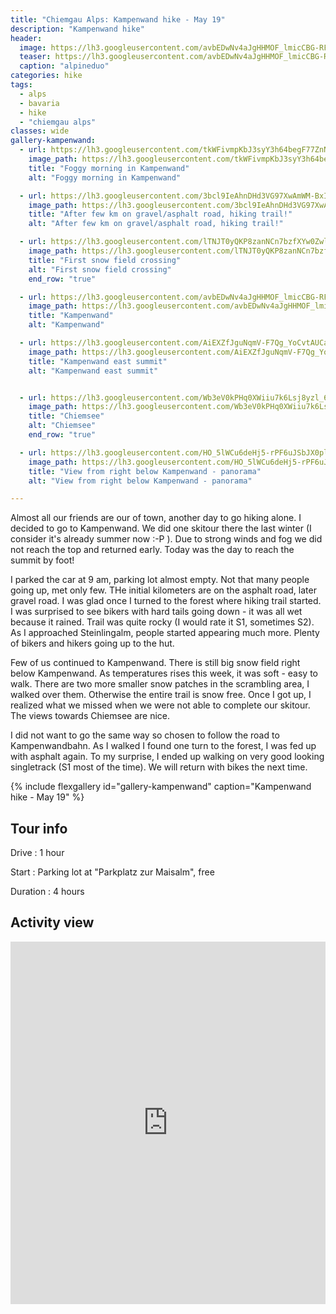 ```yaml
---
title: "Chiemgau Alps: Kampenwand hike - May 19"
description: "Kampenwand hike"
header:
  image: https://lh3.googleusercontent.com/avbEDwNv4aJgHHMOF_lmicCBG-RFFS_Gnxtu1EIbhiZNFf5msO2laFs-vzvclB95ITQJEADKoPXnw2YKqZueA3i9KVJmKBvm73uDNKokcSqRHsTugrp07OwNjEYXpf9puddSYIXQBg-Fr2VNDDishZxyyl9ynMk2ffis2igJx49pjHDBBscr1lrj6d32UYkQR2ltPEasxs8Zab1kR4ShfoqPEaicIwxVESIiaNvKhprR6MvZAL5XxJvpyitDao_rOoy25DH-BdTXol-EIfbhhr4uLD0FtvL3K_jI1McRqrk1hbDs79UBJYHjv2L4u5kcwnW1ltnTNHUCkXRn_2NEzBn2Nl6qsN1mQ8J-8Uce51ZkWoMf5Z448sXscmhZjQ_WA0CarWVLJvSInjX7mqgPfmN_LWoStp4hZ2A_p90jcMR1JitS0PGWV0H28bCzxKIkUHtgeYFcf_ry_DSiSeY2Jy7LaPoM3u6y5HydsSorKe6-AlvC28WU6H4MK_k36NWae5L9DJDZW7vWOMn7-bu2xeqycbEgwZRiyVr3mU9b25QYHmPUypmLVFh9G_UPhHKYadgkmHrLmHNzcxZvor-_oD18bKYM6VNZSS0bgAUT1eotRAU3d-J9kZXKs1Lqejs1Cyokt3j3bo6DkIQa3N5hV5FbKFPukKAJoug_uhYR57fgEjMAYL4kFJ7BK170l7eGucz_5j6sBPAJhszU3Bzh8ONePg=w2016-h1512-no
  teaser: https://lh3.googleusercontent.com/avbEDwNv4aJgHHMOF_lmicCBG-RFFS_Gnxtu1EIbhiZNFf5msO2laFs-vzvclB95ITQJEADKoPXnw2YKqZueA3i9KVJmKBvm73uDNKokcSqRHsTugrp07OwNjEYXpf9puddSYIXQBg-Fr2VNDDishZxyyl9ynMk2ffis2igJx49pjHDBBscr1lrj6d32UYkQR2ltPEasxs8Zab1kR4ShfoqPEaicIwxVESIiaNvKhprR6MvZAL5XxJvpyitDao_rOoy25DH-BdTXol-EIfbhhr4uLD0FtvL3K_jI1McRqrk1hbDs79UBJYHjv2L4u5kcwnW1ltnTNHUCkXRn_2NEzBn2Nl6qsN1mQ8J-8Uce51ZkWoMf5Z448sXscmhZjQ_WA0CarWVLJvSInjX7mqgPfmN_LWoStp4hZ2A_p90jcMR1JitS0PGWV0H28bCzxKIkUHtgeYFcf_ry_DSiSeY2Jy7LaPoM3u6y5HydsSorKe6-AlvC28WU6H4MK_k36NWae5L9DJDZW7vWOMn7-bu2xeqycbEgwZRiyVr3mU9b25QYHmPUypmLVFh9G_UPhHKYadgkmHrLmHNzcxZvor-_oD18bKYM6VNZSS0bgAUT1eotRAU3d-J9kZXKs1Lqejs1Cyokt3j3bo6DkIQa3N5hV5FbKFPukKAJoug_uhYR57fgEjMAYL4kFJ7BK170l7eGucz_5j6sBPAJhszU3Bzh8ONePg=w800-h300-no
  caption: "alpineduo"
categories: hike
tags:
  - alps
  - bavaria
  - hike
  - "chiemgau alps"
classes: wide
gallery-kampenwand:
  - url: https://lh3.googleusercontent.com/tkWFivmpKbJ3syY3h64begF77ZnNZhv9UdImv9YzRqCf7Mh3r9MCKqWOoXWOeXbDFsy5NXJinelPmQ4wt6fGuwy4-bkwMuAFDmdWq-R2ClHzfOd3U_FY_53Ru2muh0mG8mw4axL7LY3zta0Z2Mwrtbk_VRwUV-xTIrL-SeZKSWOVQYQW_zY2y4pSVB1NAPlVQFwKC-yQBgq33CVoGMXpgqEfFZh3N6BhdM4G-yHRcSEo1ASB5whTgAL7Y656XdUuDA-qZi1_4ufsmQ8MJxR6Zv1T7Bs2MF-3_9WL2SDC1CtjLs-qBR0nLTKu5F9nHNju_FGclaOSFtR_usCTikydSOjd_V6EQ4wt5ftKPhn65qlp38HuizYxO3_vC2GE5QkY49qf-V3s5vWcVmgwN39_bXj1E2kBNm3KPPKE16GfmsrfzLilLhxRRMif4cxSai3w2jnKsbjS9Zca68mWYwltZalu8COPYFILo1adLr00SqTG0lTen6eWa_auqivZJOHVAOXM0nCx6g_NCfEeyZ__w0-bEj2Spayj03hqcSDKfzgHnwUa5XqOwoCF-u441VugiQYeqaay7l71IwxGXcSV_5wFX_BN9bZ557zx6VarRJ2Q-RXSoiAbJNYhq4D8FQbpFghnaEesxbu63x2TuSLWDo8aO7I1VmnuPIF3qYnoFPgivyfVVonopGEDoeuzzKUmERRKuIcmF7fBOeDTNnbhzZfuGw=w1156-h1540-no
    image_path: https://lh3.googleusercontent.com/tkWFivmpKbJ3syY3h64begF77ZnNZhv9UdImv9YzRqCf7Mh3r9MCKqWOoXWOeXbDFsy5NXJinelPmQ4wt6fGuwy4-bkwMuAFDmdWq-R2ClHzfOd3U_FY_53Ru2muh0mG8mw4axL7LY3zta0Z2Mwrtbk_VRwUV-xTIrL-SeZKSWOVQYQW_zY2y4pSVB1NAPlVQFwKC-yQBgq33CVoGMXpgqEfFZh3N6BhdM4G-yHRcSEo1ASB5whTgAL7Y656XdUuDA-qZi1_4ufsmQ8MJxR6Zv1T7Bs2MF-3_9WL2SDC1CtjLs-qBR0nLTKu5F9nHNju_FGclaOSFtR_usCTikydSOjd_V6EQ4wt5ftKPhn65qlp38HuizYxO3_vC2GE5QkY49qf-V3s5vWcVmgwN39_bXj1E2kBNm3KPPKE16GfmsrfzLilLhxRRMif4cxSai3w2jnKsbjS9Zca68mWYwltZalu8COPYFILo1adLr00SqTG0lTen6eWa_auqivZJOHVAOXM0nCx6g_NCfEeyZ__w0-bEj2Spayj03hqcSDKfzgHnwUa5XqOwoCF-u441VugiQYeqaay7l71IwxGXcSV_5wFX_BN9bZ557zx6VarRJ2Q-RXSoiAbJNYhq4D8FQbpFghnaEesxbu63x2TuSLWDo8aO7I1VmnuPIF3qYnoFPgivyfVVonopGEDoeuzzKUmERRKuIcmF7fBOeDTNnbhzZfuGw=w300-h400-no
    title: "Foggy morning in Kampenwand"
    alt: "Foggy morning in Kampenwand"

  - url: https://lh3.googleusercontent.com/3bcl9IeAhnDHd3VG97XwAmWM-BxIoFNwqXFTC7jn-jpeB4toc4XT9Hof8SkfHMu8ATWtAZ80huLRI40dcqieM6R44PKttngaJdB6yc2TlO7QLnKC999i_jP8JlklcywvoIbIluZEqIAY9xYjhjvxoyGdjKENCY7WlcsXzuMZJe50zAiH-FawAcwTbKhzHEnraS7dj9u7141z2cAHQW6OqcTofhx9tgszH66mpamPNaKHLd1AVmaYKVbToW-XIq4dWp5AMR2ryXEKlscXg51hHKC5QcAQX5Ez5SEw94L20AeNlh3xZsbg-ckGwHyjIBt2Srf7Uj0FWEdv5sAvTHNlHxvZoQm9aqwjtAexcKYsGzYpi5O7pm77mNcGbaDdNRUxx3fQFWPuQ4esjfm4P1EwgKfpIwPcc7DnhZK7bHZtgKwFvYYCzjwpJoZe2Sdb4eIv8oHIAPEdGHU4gQWCJ6yG8q_eP4uwvIRylGqIDZA0ZBf_kGT7T8EomOaTyHcL6P1j8KLPxY6QUCPO0BIhtAdS5XYwKDL-H89Rt8JvPrSr8Si_PKOzgbCbexgoLrprIKf8zqzwcqhea8XWSXUpL-7IAh9ZiBeaVil6er64qmKpbJBsq0LRP8UkPgfZejCfbC-pn15hVeQXLxNxl0TXt6gOALG2JBERS8_0SsykEcg0TBnoPB3n_xcjN5ZsgpzvurZSjEW18vyccCN2t_ibeIwZDD_cnw=w1156-h1540-no
    image_path: https://lh3.googleusercontent.com/3bcl9IeAhnDHd3VG97XwAmWM-BxIoFNwqXFTC7jn-jpeB4toc4XT9Hof8SkfHMu8ATWtAZ80huLRI40dcqieM6R44PKttngaJdB6yc2TlO7QLnKC999i_jP8JlklcywvoIbIluZEqIAY9xYjhjvxoyGdjKENCY7WlcsXzuMZJe50zAiH-FawAcwTbKhzHEnraS7dj9u7141z2cAHQW6OqcTofhx9tgszH66mpamPNaKHLd1AVmaYKVbToW-XIq4dWp5AMR2ryXEKlscXg51hHKC5QcAQX5Ez5SEw94L20AeNlh3xZsbg-ckGwHyjIBt2Srf7Uj0FWEdv5sAvTHNlHxvZoQm9aqwjtAexcKYsGzYpi5O7pm77mNcGbaDdNRUxx3fQFWPuQ4esjfm4P1EwgKfpIwPcc7DnhZK7bHZtgKwFvYYCzjwpJoZe2Sdb4eIv8oHIAPEdGHU4gQWCJ6yG8q_eP4uwvIRylGqIDZA0ZBf_kGT7T8EomOaTyHcL6P1j8KLPxY6QUCPO0BIhtAdS5XYwKDL-H89Rt8JvPrSr8Si_PKOzgbCbexgoLrprIKf8zqzwcqhea8XWSXUpL-7IAh9ZiBeaVil6er64qmKpbJBsq0LRP8UkPgfZejCfbC-pn15hVeQXLxNxl0TXt6gOALG2JBERS8_0SsykEcg0TBnoPB3n_xcjN5ZsgpzvurZSjEW18vyccCN2t_ibeIwZDD_cnw=w300-h400-no
    title: "After few km on gravel/asphalt road, hiking trail!"
    alt: "After few km on gravel/asphalt road, hiking trail!"

  - url: https://lh3.googleusercontent.com/lTNJT0yQKP8zanNCn7bzfXYw0Zwl-KunAyCo4ssEYLJmhH7scUHGr_ESu9G2ynPqrH_BWp6QG91GAIqXTnZwAFOJZbE5D_H3QJJFrQaYA8OzkBQkCgvz7mFBX7TRJSQtgQcLC3NV03jiIwzoDoqlBfSM2GlIyebcLz1m03Q2o_uSjJuUiOlNn1vLsm_0B_atj30RiD2FMAq7okaUdPuOJsLsgz-TDt718EpgqCyClqAff-1gfqE3PXiK6eisebIVjxUnPjmglZT7a73KU1k37AfgoV2ESECjNGPFOipAYMYVxFzQVqimrXEdTfd3CLCrpi9kyDu990eOrU3gg8ThNe0joVMFXtGRnjnzt-IKNDPyvUtJuGgb8hzXHqwcgBZVTrYK1LTqkNxV5M_86DfNyd8xv-IaIloF52g90nUc99UUHte2WDbv9HL1HnMnMSjzKN5femDx5tD4ApZmCLsBDGWvyvbI9gN1SCHABkQAJ2dl4KIwuC8DnekbivWW1IQu-Gxim-oBkv-8_12CnJLV4HiK8iCOeAE8YH8CpKod9Xh349qP4BXXBwu6iFjQpXDq4KqS_40lLBzyCDVc9ztJWU20uiZI20_Ue5caYs-N4lLKUobUHnNUiqAJ69F8vyS4Tw4E8TEoeRlcudd4Q9vYL-pVp0QZsCjEdxsCfu-_VUj6FWLycdd2X-2IdKZkbapy1n_odw5lCrV5StwZ9KwP4Y4THg=w1156-h1540-no
    image_path: https://lh3.googleusercontent.com/lTNJT0yQKP8zanNCn7bzfXYw0Zwl-KunAyCo4ssEYLJmhH7scUHGr_ESu9G2ynPqrH_BWp6QG91GAIqXTnZwAFOJZbE5D_H3QJJFrQaYA8OzkBQkCgvz7mFBX7TRJSQtgQcLC3NV03jiIwzoDoqlBfSM2GlIyebcLz1m03Q2o_uSjJuUiOlNn1vLsm_0B_atj30RiD2FMAq7okaUdPuOJsLsgz-TDt718EpgqCyClqAff-1gfqE3PXiK6eisebIVjxUnPjmglZT7a73KU1k37AfgoV2ESECjNGPFOipAYMYVxFzQVqimrXEdTfd3CLCrpi9kyDu990eOrU3gg8ThNe0joVMFXtGRnjnzt-IKNDPyvUtJuGgb8hzXHqwcgBZVTrYK1LTqkNxV5M_86DfNyd8xv-IaIloF52g90nUc99UUHte2WDbv9HL1HnMnMSjzKN5femDx5tD4ApZmCLsBDGWvyvbI9gN1SCHABkQAJ2dl4KIwuC8DnekbivWW1IQu-Gxim-oBkv-8_12CnJLV4HiK8iCOeAE8YH8CpKod9Xh349qP4BXXBwu6iFjQpXDq4KqS_40lLBzyCDVc9ztJWU20uiZI20_Ue5caYs-N4lLKUobUHnNUiqAJ69F8vyS4Tw4E8TEoeRlcudd4Q9vYL-pVp0QZsCjEdxsCfu-_VUj6FWLycdd2X-2IdKZkbapy1n_odw5lCrV5StwZ9KwP4Y4THg=w300-h400-no
    title: "First snow field crossing"
    alt: "First snow field crossing"
    end_row: "true"

  - url: https://lh3.googleusercontent.com/avbEDwNv4aJgHHMOF_lmicCBG-RFFS_Gnxtu1EIbhiZNFf5msO2laFs-vzvclB95ITQJEADKoPXnw2YKqZueA3i9KVJmKBvm73uDNKokcSqRHsTugrp07OwNjEYXpf9puddSYIXQBg-Fr2VNDDishZxyyl9ynMk2ffis2igJx49pjHDBBscr1lrj6d32UYkQR2ltPEasxs8Zab1kR4ShfoqPEaicIwxVESIiaNvKhprR6MvZAL5XxJvpyitDao_rOoy25DH-BdTXol-EIfbhhr4uLD0FtvL3K_jI1McRqrk1hbDs79UBJYHjv2L4u5kcwnW1ltnTNHUCkXRn_2NEzBn2Nl6qsN1mQ8J-8Uce51ZkWoMf5Z448sXscmhZjQ_WA0CarWVLJvSInjX7mqgPfmN_LWoStp4hZ2A_p90jcMR1JitS0PGWV0H28bCzxKIkUHtgeYFcf_ry_DSiSeY2Jy7LaPoM3u6y5HydsSorKe6-AlvC28WU6H4MK_k36NWae5L9DJDZW7vWOMn7-bu2xeqycbEgwZRiyVr3mU9b25QYHmPUypmLVFh9G_UPhHKYadgkmHrLmHNzcxZvor-_oD18bKYM6VNZSS0bgAUT1eotRAU3d-J9kZXKs1Lqejs1Cyokt3j3bo6DkIQa3N5hV5FbKFPukKAJoug_uhYR57fgEjMAYL4kFJ7BK170l7eGucz_5j6sBPAJhszU3Bzh8ONePg=w2016-h1512-no
    image_path: https://lh3.googleusercontent.com/avbEDwNv4aJgHHMOF_lmicCBG-RFFS_Gnxtu1EIbhiZNFf5msO2laFs-vzvclB95ITQJEADKoPXnw2YKqZueA3i9KVJmKBvm73uDNKokcSqRHsTugrp07OwNjEYXpf9puddSYIXQBg-Fr2VNDDishZxyyl9ynMk2ffis2igJx49pjHDBBscr1lrj6d32UYkQR2ltPEasxs8Zab1kR4ShfoqPEaicIwxVESIiaNvKhprR6MvZAL5XxJvpyitDao_rOoy25DH-BdTXol-EIfbhhr4uLD0FtvL3K_jI1McRqrk1hbDs79UBJYHjv2L4u5kcwnW1ltnTNHUCkXRn_2NEzBn2Nl6qsN1mQ8J-8Uce51ZkWoMf5Z448sXscmhZjQ_WA0CarWVLJvSInjX7mqgPfmN_LWoStp4hZ2A_p90jcMR1JitS0PGWV0H28bCzxKIkUHtgeYFcf_ry_DSiSeY2Jy7LaPoM3u6y5HydsSorKe6-AlvC28WU6H4MK_k36NWae5L9DJDZW7vWOMn7-bu2xeqycbEgwZRiyVr3mU9b25QYHmPUypmLVFh9G_UPhHKYadgkmHrLmHNzcxZvor-_oD18bKYM6VNZSS0bgAUT1eotRAU3d-J9kZXKs1Lqejs1Cyokt3j3bo6DkIQa3N5hV5FbKFPukKAJoug_uhYR57fgEjMAYL4kFJ7BK170l7eGucz_5j6sBPAJhszU3Bzh8ONePg=w400-h300-no
    title: "Kampenwand"
    alt: "Kampenwand"

  - url: https://lh3.googleusercontent.com/AiEXZfJguNqmV-F7Qg_YoCvtAUCaHEbaPNU0qmtI_Uf0wqpPhLpZqWOGY8eOANHhIgRZzcIGJKLtz36ODyGmsSFrugd3Auk0Zvc-WizJt53dWKwtJlvREQNOm1UNjcwAprxdgIO_vN0bbs3MmuD6CtImu7KKB3UlGs4cpQUS4aftneZwMqRIZfQlTrP94VlWq9DheRyVymb1J0JDP5CHCAkaMdI4W0IXOZfwkfVjVDreTjzkaZMltQW-avqm_T5vEQaqIryHqDS_PKNJW3CGX17ugTTHVbzVeysSCWOXEcb3tugcvMYqKIvTMk4xeFTIuXoQrNDI9YblFmSiWgsEO-Rv6Atku_gLyYfDGjkN-ZO2VCqhyMXDo5dhYzHjgfqqnafChYUKTgAlDzI_QyoDbvVU_62eLEsdPHJz8Jd18TpvDxfJI71BkFRfpI8L-Z70-qvwGqZN0mXPlta1RNFLkub7tmXLCGzUZY2mR9rrpvaPE-mCFXOQnDJ-RgeCUrqN670HQIdac6Au719nlI36gn1k8vHLtXp_tOtNleOksP52QyWay25hKs4lWHAeP4oyy2DXmaPUGQXyyht0hZc6UYwDY6w94eGNgaXB7mPDVLcOuKe0ayaqjcM4peILlu4S5Bmoei6YtS6tzyJ4mFvM-6VrVirDT-Ttw156tm1Oct2RbpS61i6Tuhfr1N-6ZOE1S3VbAjHHHBT5xPdraYjJCC0jRA=w1156-h1540-no
    image_path: https://lh3.googleusercontent.com/AiEXZfJguNqmV-F7Qg_YoCvtAUCaHEbaPNU0qmtI_Uf0wqpPhLpZqWOGY8eOANHhIgRZzcIGJKLtz36ODyGmsSFrugd3Auk0Zvc-WizJt53dWKwtJlvREQNOm1UNjcwAprxdgIO_vN0bbs3MmuD6CtImu7KKB3UlGs4cpQUS4aftneZwMqRIZfQlTrP94VlWq9DheRyVymb1J0JDP5CHCAkaMdI4W0IXOZfwkfVjVDreTjzkaZMltQW-avqm_T5vEQaqIryHqDS_PKNJW3CGX17ugTTHVbzVeysSCWOXEcb3tugcvMYqKIvTMk4xeFTIuXoQrNDI9YblFmSiWgsEO-Rv6Atku_gLyYfDGjkN-ZO2VCqhyMXDo5dhYzHjgfqqnafChYUKTgAlDzI_QyoDbvVU_62eLEsdPHJz8Jd18TpvDxfJI71BkFRfpI8L-Z70-qvwGqZN0mXPlta1RNFLkub7tmXLCGzUZY2mR9rrpvaPE-mCFXOQnDJ-RgeCUrqN670HQIdac6Au719nlI36gn1k8vHLtXp_tOtNleOksP52QyWay25hKs4lWHAeP4oyy2DXmaPUGQXyyht0hZc6UYwDY6w94eGNgaXB7mPDVLcOuKe0ayaqjcM4peILlu4S5Bmoei6YtS6tzyJ4mFvM-6VrVirDT-Ttw156tm1Oct2RbpS61i6Tuhfr1N-6ZOE1S3VbAjHHHBT5xPdraYjJCC0jRA=w300-h400-no
    title: "Kampenwand east summit"
    alt: "Kampenwand east summit"


  - url: https://lh3.googleusercontent.com/Wb3eV0kPHq0XWiiu7k6Lsj8yzl_6wiDNEYCgfUnD3MwxYIM_tDUgDHZtHnhRPY8RRfmFmjCWLzvuu8v828wX5UdKokLO9FVqbyKCyTVyA3lxvB9G43jVH_E0l76sQ7NFR7IBTgjFLz9h4643cn5sOnRDtETLaIfMmvWb09nQ-fIKTHQeHV0FJTreBbvfz4ZZ22eTnigJK4mi3witgWQKGmlpGB1WpouSOJRulMDboeNSVq6HWTlv3nTxN4jd0GNeoU5SnYRzALPIH511b4ZLCrNVuzfc2kN-dw7teY12ZU2PDrPPfbft6E0Xbzh4IoDAyIJVFcpxOhwkwY0y_7AdG5UfthFHNj9Y5UrMRKxSEEc3ziwREuU5CjKBIbbZ-mq3ovQBmsrzpXoxu0dl3oUYFkXHALbbFLMs4fB_bgbdsIClE8Q323iXCPBOAmOo3JerhFiMF-NSdVt_uqpAmZmcGFgzK3NcdlS2oG13W2gZc_LCHoglKgw7OQUKq5EPzurnT7EHPKUnPJDes-fScGKQwUcWVlN9YcxRVlcr-sjO-Gy8bjr7tgCvin40ckMXqtHH63Kr92tEpPLzTtCIfAcXyGDXkyrB5v9lGboVmTpqrGYFLsbjTsQ-pPXVH1iOikXT_7x8R-Qg12xdLE37-nz2zfhgBkysvkPe1-ucr-Rh37SqdhK_xBgh--3rP0x9ILbJjaUGuRHToSyQmfSFgucHJnsXxA=w2016-h1512-no
    image_path: https://lh3.googleusercontent.com/Wb3eV0kPHq0XWiiu7k6Lsj8yzl_6wiDNEYCgfUnD3MwxYIM_tDUgDHZtHnhRPY8RRfmFmjCWLzvuu8v828wX5UdKokLO9FVqbyKCyTVyA3lxvB9G43jVH_E0l76sQ7NFR7IBTgjFLz9h4643cn5sOnRDtETLaIfMmvWb09nQ-fIKTHQeHV0FJTreBbvfz4ZZ22eTnigJK4mi3witgWQKGmlpGB1WpouSOJRulMDboeNSVq6HWTlv3nTxN4jd0GNeoU5SnYRzALPIH511b4ZLCrNVuzfc2kN-dw7teY12ZU2PDrPPfbft6E0Xbzh4IoDAyIJVFcpxOhwkwY0y_7AdG5UfthFHNj9Y5UrMRKxSEEc3ziwREuU5CjKBIbbZ-mq3ovQBmsrzpXoxu0dl3oUYFkXHALbbFLMs4fB_bgbdsIClE8Q323iXCPBOAmOo3JerhFiMF-NSdVt_uqpAmZmcGFgzK3NcdlS2oG13W2gZc_LCHoglKgw7OQUKq5EPzurnT7EHPKUnPJDes-fScGKQwUcWVlN9YcxRVlcr-sjO-Gy8bjr7tgCvin40ckMXqtHH63Kr92tEpPLzTtCIfAcXyGDXkyrB5v9lGboVmTpqrGYFLsbjTsQ-pPXVH1iOikXT_7x8R-Qg12xdLE37-nz2zfhgBkysvkPe1-ucr-Rh37SqdhK_xBgh--3rP0x9ILbJjaUGuRHToSyQmfSFgucHJnsXxA=w400-h300-no
    title: "Chiemsee"
    alt: "Chiemsee"
    end_row: "true"

  - url: https://lh3.googleusercontent.com/HO_5lWCu6deHj5-rPF6uJSbJX0plldag8yyml4YJPLmFHf1tWqTk0lV-ness7MEWTJ21_qafKGg5O8T3r788IrAh7_ScFMWftVmG55PjQg8jP7XcNSRG0AcCJFt_XeOAo4i9C0zPOcEu651wAfK_kRiAC5QdpQeNg68bAphR595nyzrEaFBGYwDd2YfcW7SqGIV0Ipa1yzp31HPWxTOw7WVSpodQEI7gSFC-BhdjF6dK6OQUggDjSm0JjkKtrj-bYkbwkN8ihYYivWKz2Bs2_c75o4t-OScNHlVXJpgs-KofUsKD9aIwZFUL0Fn5zxg6yd0NQYs_FV8qVq6JyAmDn96jS0EA5-lYPZaKF3j9orqbc1YKLsPvxapWv_tgZ_EODo334vGcyjvzxZiqQvM0Zz0NdwR-vDQuw4-ip60LiB92874VtQi5cz0m-KiDw-q8RTS3xNWHUc2amMx7p59QqLxNaTlDLwo_zjbCBFr986wWR4hv8vcO65HVsxqSTZcdQYrwIzljS6uOMTzYUbv1bJS_8hPEENVJIGeaCL15f4FwI_pb0uUtvE_ReEnrvoGIo3kXEd4o5LWe6cwt3Jx5S57ON0ZqSQwRwAWO-viGTYrWXX8LeQCh1mDGCoBYRs5dLDEe1bg8nflfF9E6Mmy_H9Q4xIs1v3QMH-ogSQ-YdCIPWvTV2lDKUFiuyHvU7Z2GlBzj23z3iIwPXrpvDSagzjqiBw=w2016-h756-no
    image_path: https://lh3.googleusercontent.com/HO_5lWCu6deHj5-rPF6uJSbJX0plldag8yyml4YJPLmFHf1tWqTk0lV-ness7MEWTJ21_qafKGg5O8T3r788IrAh7_ScFMWftVmG55PjQg8jP7XcNSRG0AcCJFt_XeOAo4i9C0zPOcEu651wAfK_kRiAC5QdpQeNg68bAphR595nyzrEaFBGYwDd2YfcW7SqGIV0Ipa1yzp31HPWxTOw7WVSpodQEI7gSFC-BhdjF6dK6OQUggDjSm0JjkKtrj-bYkbwkN8ihYYivWKz2Bs2_c75o4t-OScNHlVXJpgs-KofUsKD9aIwZFUL0Fn5zxg6yd0NQYs_FV8qVq6JyAmDn96jS0EA5-lYPZaKF3j9orqbc1YKLsPvxapWv_tgZ_EODo334vGcyjvzxZiqQvM0Zz0NdwR-vDQuw4-ip60LiB92874VtQi5cz0m-KiDw-q8RTS3xNWHUc2amMx7p59QqLxNaTlDLwo_zjbCBFr986wWR4hv8vcO65HVsxqSTZcdQYrwIzljS6uOMTzYUbv1bJS_8hPEENVJIGeaCL15f4FwI_pb0uUtvE_ReEnrvoGIo3kXEd4o5LWe6cwt3Jx5S57ON0ZqSQwRwAWO-viGTYrWXX8LeQCh1mDGCoBYRs5dLDEe1bg8nflfF9E6Mmy_H9Q4xIs1v3QMH-ogSQ-YdCIPWvTV2lDKUFiuyHvU7Z2GlBzj23z3iIwPXrpvDSagzjqiBw=w400-h300-no
    title: "View from right below Kampenwand - panorama"
    alt: "View from right below Kampenwand - panorama"

---
```


Almost all our friends are our of town, another day to go hiking alone. I decided to go to Kampenwand. We did one skitour there the last winter (I consider it's already summer now :-P ). Due to strong winds and fog we did not reach the top and returned early. Today was the day to reach the summit by foot!

I parked the car at 9 am, parking lot almost empty. Not that many people going up, met only few. THe initial kilometers are on the asphalt road, later gravel road. I was glad once I turned to the forest where hiking trail started. I was surprised to see bikers with hard tails going down - it was all wet because it rained. Trail was quite rocky (I would rate it S1, sometimes S2). As I approached Steinlingalm, people started appearing much more. Plenty of bikers and hikers going up to the hut.

Few of us continued to Kampenwand. There is still big snow field right below Kampenwand. As temperatures rises this week, it was soft - easy to walk. There are two more smaller snow patches in the scrambling area, I walked over them. Otherwise the entire trail is snow free. Once I got up, I realized what we missed when we were not able to complete our skitour. The views towards Chiemsee are nice. 

I did not want to go the same way so chosen to follow the road to Kampenwandbahn. As I walked I found one turn to the forest, I was fed up with asphalt again. To my surprise, I ended up walking on very good looking singletrack (S1 most of the time). We will return with bikes the next time.

{% include flexgallery id="gallery-kampenwand" caption="Kampenwand hike  - May 19" %}

## Tour info

Drive
: 1 hour

Start
: Parking lot at "Parkplatz zur Maisalm", free

Duration
: 4 hours

## Activity view

<iframe src="https://www.komoot.com/tour/69488642/embed?profile=1" width="100%" height="580" frameborder="0" scrolling="no"></iframe>
